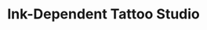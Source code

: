 ---
title: "Ink-Dependent Tattoo Studio"
url: /tijuana/ink-dependent-tattoo-studio/
shop: Tattoo
---